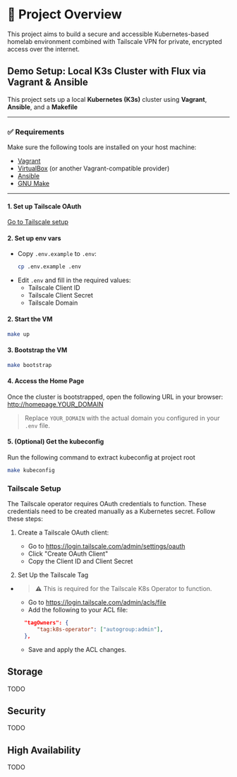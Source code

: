 # 📖 Project Overview
This project aims to build a secure and accessible Kubernetes-based homelab environment combined with Tailscale VPN for private, encrypted access over the internet.


## Demo Setup: Local K3s Cluster with Flux via Vagrant & Ansible

This project sets up a local **Kubernetes (K3s)** cluster using **Vagrant**, **Ansible**, and a **Makefile**

---

### ✅ Requirements

Make sure the following tools are installed on your host machine:

- [Vagrant](https://www.vagrantup.com/)
- [VirtualBox](https://www.virtualbox.org/) (or another Vagrant-compatible provider)
- [Ansible](https://www.ansible.com/)
- [GNU Make](https://www.gnu.org/software/make/)


---


#### 1. Set up Tailscale OAuth
[Go to Tailscale setup](#tailscale-setup)

#### 2. Set up env vars
- Copy `.env.example` to `.env`:
  ```bash
  cp .env.example .env  
  ```
- Edit `.env` and fill in the required values:
   - Tailscale Client ID
   - Tailscale Client Secret
   - Tailscale Domain

#### 2. Start the VM
```bash
make up
```
#### 3. Bootstrap the VM
```bash
make bootstrap
```
#### 4. Access the Home Page

Once the cluster is bootstrapped, open the following URL in your browser:
http://homepage.YOUR_DOMAIN
> Replace `YOUR_DOMAIN` with the actual domain you configured in your `.env` file.

#### 5. (Optional) Get the kubeconfig
Run the following command to extract kubeconfig at project root
```bash
make kubeconfig
```
### Tailscale Setup

The Tailscale operator requires OAuth credentials to function. These credentials need to be created manually as a Kubernetes secret. Follow these steps:

1. Create a Tailscale OAuth client:
   - Go to https://login.tailscale.com/admin/settings/oauth
   - Click "Create OAuth Client"
   - Copy the Client ID and Client Secret


2. Set Up the Tailscale Tag
- > ⚠️ This is required for the Tailscale K8s Operator to function.
  - Go to https://login.tailscale.com/admin/acls/file
  - Add the following to your ACL file:
  ```json
	"tagOwners": {
		"tag:k8s-operator": ["autogroup:admin"],
	},
   ```
   - Save and apply the ACL changes.

## Storage
TODO
## Security
TODO
## High Availability
TODO
